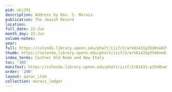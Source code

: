 ```yaml
---
pid: obj291
description: Address by Rev. S. Morais.
publication: The Jewish Record
location:
full_date: 22-Jun
month_day: 22-Jun
volume-notes:
year:
full: https://colenda.library.upenn.edu/phalt/iiif/2/ark81431p35d8nw83%2FSHA256E-s7785822--8de76e05d0a331fbe0f918b0413c6a22ce3dc960c8c75d492656d9f39326c129.jpeg/full/3500,/0/default.jpg
thumb: https://colenda.library.upenn.edu/phalt/iiif/2/ark81431p35d8nw83%2FSHA256E-s7785822--8de76e05d0a331fbe0f918b0413c6a22ce3dc960c8c75d492656d9f39326c129.jpeg/full/!200,200/0/default.jpg
index_terms: Castner Old Rome and New Italy
toc: '305'
manifest: https://colenda.library.upenn.edu/phalt/iiif/2/81431-p35d8nw83/manifest
order: '290'
layout: qatar_item
collection: morais_ledger
---
```

